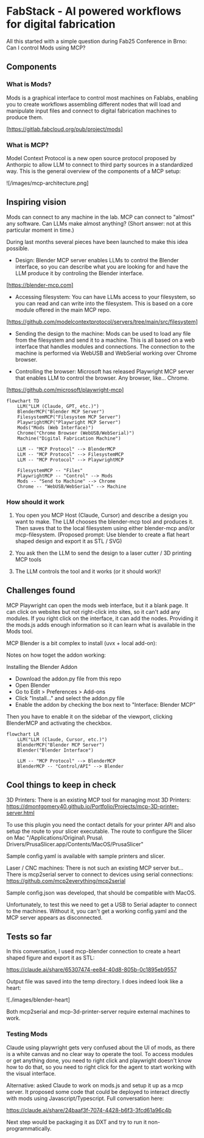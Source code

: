 # FabStack - AI powered workflows for digital fabrication

All this started with a simple question during Fab25 Conference in Brno: Can I control Mods using MCP?

## Components

### What is Mods?

Mods is a graphical interface to control most machines on Fablabs, enabling you to create workflows assembling different nodes that will load and manipulate input files and connect to digital fabrication machines to produce them.

[https://gitlab.fabcloud.org/pub/project/mods]

### What is MCP?

Model Context Protocol is a new open source protocol proposed by Anthorpic to allow LLM to connect to third party sources in a standardized way. This is the general overview of the components of a MCP setup:

![/images/mcp-architecture.png]

## Inspiring vision

Mods can connect to any machine in the lab. MCP can connect to "almost" any software. Can LLMs make almost anything? (Short answer: not at this particular moment in time.)

During last months several pieces have been launched to make this idea possible.

- Design: Blender MCP server enables LLMs to control the Blender interface, so you can describe what you are looking for and have the LLM produce it by controling the Blender interface.

[https://blender-mcp.com]

- Accessing filesystem: You can have LLMs access to your filesystem, so you can read and can write into the filesystem. This is based on a core module offered in the main MCP repo.

[https://github.com/modelcontextprotocol/servers/tree/main/src/filesystem]

- Sending the design to the machine: Mods can be used to load any file from the filesystem and send it to a machine. This is all based on a web interface that handles modules and connections. The connection to the machine is performed via WebUSB and WebSerial working over Chrome browser.

- Controlling the browser: Microsoft has released Playwright MCP server that enables LLM to control the browser. Any browser, like... Chrome.

[https://github.com/microsoft/playwright-mcp]

```mermaid
flowchart TD
    LLM("LLM (Claude, GPT, etc.)")
    BlenderMCP("Blender MCP Server")
    FilesystemMCP("Filesystem MCP Server")
    PlaywrightMCP("Playwright MCP Server")
    Mods("Mods (Web Interface)")
    Chrome("Chrome Browser (WebUSB/WebSerial)")
    Machine("Digital Fabrication Machine")

    LLM -- "MCP Protocol" --> BlenderMCP
    LLM -- "MCP Protocol" --> FilesystemMCP
    LLM -- "MCP Protocol" --> PlaywrightMCP

    FilesystemMCP -- "Files"
    PlaywrightMCP -- "Control" --> Mods
    Mods -- "Send to Machine" --> Chrome
    Chrome -- "WebUSB/WebSerial" --> Machine
```

### How should it work

1. You open you MCP Host (Claude, Cursor) and describe a design you want to make. The LLM chooses the blender-mcp tool and produces it. Then saves that to the local filesystem using either blender-mcp and/or mcp-filesystem. (Proposed prompt: Use blender to create a flat heart shaped design and export it as STL / SVG)

2. You ask then the LLM to send the design to a laser cutter / 3D printing MCP tools

3. The LLM controls the tool and it works (or it should work)!

## Challenges found

MCP Playwright can open the mods web interface, but it a blank page. It can click on websites but not right-click into sites, so it can't add any modules. If you right click on the interface, it can add the nodes. Providing it the mods.js adds enough information so it can learn what is available in the Mods tool.

MCP Blender is a bit complex to install (uvx + local add-on):

Notes on how toget the addon working: 

Installing the Blender Addon
- Download the addon.py file from this repo
- Open Blender
- Go to Edit > Preferences > Add-ons
- Click "Install..." and select the addon.py file
- Enable the addon by checking the box next to "Interface: Blender MCP"

Then you have to enable it on the sidebar of the viewport, clicking BlenderMCP and activating the checkbox.

```mermaid
flowchart LR
    LLM("LLM (Claude, Cursor, etc.)")
    BlenderMCP("Blender MCP Server")
    Blender("Blender Interface")

    LLM -- "MCP Protocol" --> BlenderMCP
    BlenderMCP -- "Control/API" --> Blender
```

## Cool things to keep in check

3D Printers: There is an existing MCP tool for managing most 3D Printers: https://dmontgomery40.github.io/Portfolio/Projects/mcp-3D-printer-server.html

To use this plugin you need the contact details for your printer API and also setup the route to your slicer executable. The route to configure the Slicer on Mac "/Applications/Original\ Prusa\ Drivers/PrusaSlicer.app/Contents/MacOS/PrusaSlicer"

Sample config.yaml is available with sample printers and slicer.

Laser / CNC machines: There is not such an existing MCP server but... There is mcp2serial server to connect to devices using serial connections: https://github.com/mcp2everything/mcp2serial

Sample config.json was developed, that should be compatible with MacOS.

Unfortunately, to test this we need to get a USB to Serial adapter to connect to the machines. Without it, you can't get a working config.yaml and the MCP server appears as disconnected.

## Tests so far

In this conversation, I used mcp-blender connection to create a heart shaped figure and export it as STL:

https://claude.ai/share/65307474-ee84-40d8-805b-0c1895eb9557

Output file was saved into the temp directory. I does indeed look like a heart:

![./images/blender-heart]

Both mcp2serial and mcp-3d-printer-server require external machines to work.

### Testing Mods

Claude using playwright gets very confused about the UI of mods, as there is a white canvas and no clear way to operate the tool. To access modules or get anything done, you need to right click and playwright doesn't know how to do that, so you need to right click for the agent to start working with the visual interface.

Alternative: asked Claude to work on mods.js and setup it up as a mcp server. It proposed some code that could be deployed to interact directly with mods using Javascript/Typescript. Full conversation here: 

https://claude.ai/share/24baaf3f-7074-4428-b6f3-3fcd61a96c4b

Next step would be packaging it as DXT and try to run it non-programmatically.